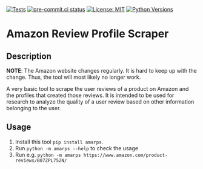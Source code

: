 [![Tests](https://github.com/joclement/amarps/workflows/Tests/badge.svg)](https://github.com/joclement/amarps/actions?workflow=Tests)
[![pre-commit.ci status](https://results.pre-commit.ci/badge/github/joclement/amarps/main.svg)](https://results.pre-commit.ci/latest/github/joclement/amarps/main)
[![License: MIT](https://img.shields.io/badge/License-MIT-yellow.svg)](https://opensource.org/licenses/MIT)
[![Python Versions](https://img.shields.io/pypi/pyversions/amarps)](https://img.shields.io/pypi/pyversions/amarps)

# Amazon Review Profile Scraper

## Description

**NOTE**:
The Amazon website changes regularly. It is hard to keep up with the
change. Thus, the tool will most likely no longer work.

A very basic tool to scrape the user reviews of a product on Amazon and the
profiles that created those reviews.
It is intended to be used for research to analyze the quality of a user review
based on other information belonging to the user.

## Usage

1. Install this tool `pip install amarps`.
2. Run `python -m amarps --help` to check the usage
3. Run e.g. `python -m amarps https://www.amazon.com/product-reviews/B07ZPL752N/`
